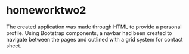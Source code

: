 # homeworktwo2
The created application was made through HTML to provide a personal profile.
Using Bootstrap components, a navbar had been created to navigate between the pages and outlined with a grid system for contact sheet.